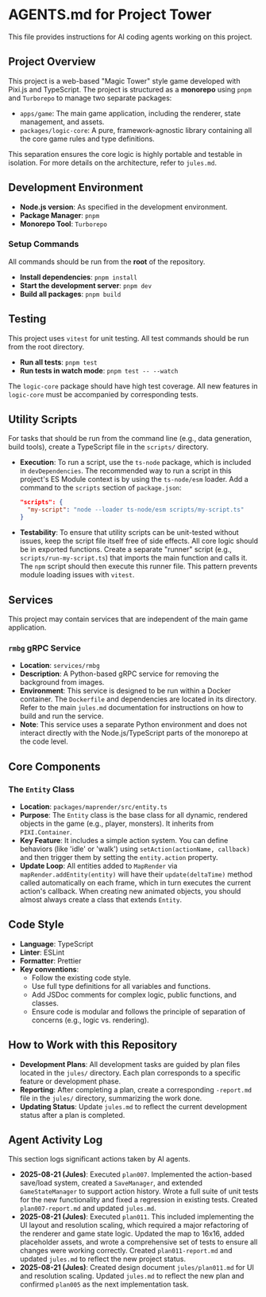 # AGENTS.md for Project Tower

This file provides instructions for AI coding agents working on this project.

## Project Overview

This project is a web-based "Magic Tower" style game developed with Pixi.js and TypeScript. The project is structured as a **monorepo** using `pnpm` and `Turborepo` to manage two separate packages:
-   `apps/game`: The main game application, including the renderer, state management, and assets.
-   `packages/logic-core`: A pure, framework-agnostic library containing all the core game rules and type definitions.

This separation ensures the core logic is highly portable and testable in isolation. For more details on the architecture, refer to `jules.md`.

## Development Environment

- **Node.js version**: As specified in the development environment.
- **Package Manager**: `pnpm`
- **Monorepo Tool**: `Turborepo`

### Setup Commands

All commands should be run from the **root** of the repository.

- **Install dependencies**: `pnpm install`
- **Start the development server**: `pnpm dev`
- **Build all packages**: `pnpm build`

## Testing

This project uses `vitest` for unit testing. All test commands should be run from the root directory.

- **Run all tests**: `pnpm test`
- **Run tests in watch mode**: `pnpm test -- --watch`

The `logic-core` package should have high test coverage. All new features in `logic-core` must be accompanied by corresponding tests.

## Utility Scripts

For tasks that should be run from the command line (e.g., data generation, build tools), create a TypeScript file in the `scripts/` directory.

- **Execution**: To run a script, use the `ts-node` package, which is included in `devDependencies`. The recommended way to run a script in this project's ES Module context is by using the `ts-node/esm` loader. Add a command to the `scripts` section of `package.json`:
  ```json
  "scripts": {
    "my-script": "node --loader ts-node/esm scripts/my-script.ts"
  }
  ```

- **Testability**: To ensure that utility scripts can be unit-tested without issues, keep the script file itself free of side effects. All core logic should be in exported functions. Create a separate "runner" script (e.g., `scripts/run-my-script.ts`) that imports the main function and calls it. The `npm` script should then execute this runner file. This pattern prevents module loading issues with `vitest`.

## Services

This project may contain services that are independent of the main game application.

### `rmbg` gRPC Service
- **Location**: `services/rmbg`
- **Description**: A Python-based gRPC service for removing the background from images.
- **Environment**: This service is designed to be run within a Docker container. The `Dockerfile` and dependencies are located in its directory. Refer to the main `jules.md` documentation for instructions on how to build and run the service.
- **Note**: This service uses a separate Python environment and does not interact directly with the Node.js/TypeScript parts of the monorepo at the code level.

## Core Components

### The `Entity` Class

-   **Location**: `packages/maprender/src/entity.ts`
-   **Purpose**: The `Entity` class is the base class for all dynamic, rendered objects in the game (e.g., player, monsters). It inherits from `PIXI.Container`.
-   **Key Feature**: It includes a simple action system. You can define behaviors (like 'idle' or 'walk') using `setAction(actionName, callback)` and then trigger them by setting the `entity.action` property.
-   **Update Loop**: All entities added to `MapRender` via `mapRender.addEntity(entity)` will have their `update(deltaTime)` method called automatically on each frame, which in turn executes the current action's callback. When creating new animated objects, you should almost always create a class that extends `Entity`.

## Code Style

- **Language**: TypeScript
- **Linter**: ESLint
- **Formatter**: Prettier
- **Key conventions**:
    - Follow the existing code style.
    - Use full type definitions for all variables and functions.
    - Add JSDoc comments for complex logic, public functions, and classes.
    - Ensure code is modular and follows the principle of separation of concerns (e.g., logic vs. rendering).

## How to Work with this Repository

- **Development Plans**: All development tasks are guided by plan files located in the `jules/` directory. Each plan corresponds to a specific feature or development phase.
- **Reporting**: After completing a plan, create a corresponding `-report.md` file in the `jules/` directory, summarizing the work done.
- **Updating Status**: Update `jules.md` to reflect the current development status after a plan is completed.

## Agent Activity Log

This section logs significant actions taken by AI agents.

- **2025-08-21 (Jules)**: Executed `plan007`. Implemented the action-based save/load system, created a `SaveManager`, and extended `GameStateManager` to support action history. Wrote a full suite of unit tests for the new functionality and fixed a regression in existing tests. Created `plan007-report.md` and updated `jules.md`.
- **2025-08-21 (Jules)**: Executed `plan011`. This included implementing the UI layout and resolution scaling, which required a major refactoring of the renderer and game state logic. Updated the map to 16x16, added placeholder assets, and wrote a comprehensive set of tests to ensure all changes were working correctly. Created `plan011-report.md` and updated `jules.md` to reflect the new project status.
- **2025-08-21 (Jules)**: Created design document `jules/plan011.md` for UI and resolution scaling. Updated `jules.md` to reflect the new plan and confirmed `plan005` as the next implementation task.
